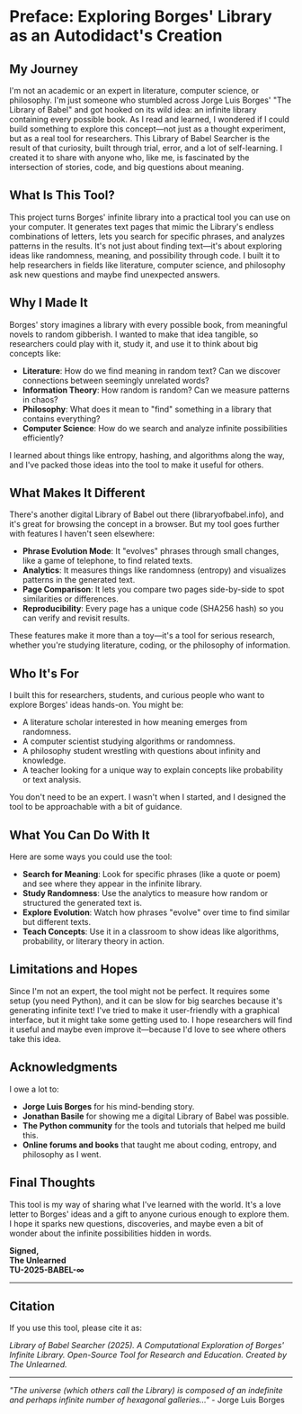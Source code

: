 # Preface: Exploring Borges' Library as an Autodidact's Creation

## My Journey

I'm not an academic or an expert in literature, computer science, or philosophy. I'm just someone who stumbled across Jorge Luis Borges' "The Library of Babel" and got hooked on its wild idea: an infinite library containing every possible book. As I read and learned, I wondered if I could build something to explore this concept—not just as a thought experiment, but as a real tool for researchers. This Library of Babel Searcher is the result of that curiosity, built through trial, error, and a lot of self-learning. I created it to share with anyone who, like me, is fascinated by the intersection of stories, code, and big questions about meaning.

## What Is This Tool?

This project turns Borges' infinite library into a practical tool you can use on your computer. It generates text pages that mimic the Library's endless combinations of letters, lets you search for specific phrases, and analyzes patterns in the results. It's not just about finding text—it's about exploring ideas like randomness, meaning, and possibility through code. I built it to help researchers in fields like literature, computer science, and philosophy ask new questions and maybe find unexpected answers.

## Why I Made It

Borges' story imagines a library with every possible book, from meaningful novels to random gibberish. I wanted to make that idea tangible, so researchers could play with it, study it, and use it to think about big concepts like:

- **Literature**: How do we find meaning in random text? Can we discover connections between seemingly unrelated words?
- **Information Theory**: How random is random? Can we measure patterns in chaos?
- **Philosophy**: What does it mean to "find" something in a library that contains everything?
- **Computer Science**: How do we search and analyze infinite possibilities efficiently?

I learned about things like entropy, hashing, and algorithms along the way, and I've packed those ideas into the tool to make it useful for others.

## What Makes It Different

There's another digital Library of Babel out there (libraryofbabel.info), and it's great for browsing the concept in a browser. But my tool goes further with features I haven't seen elsewhere:

- **Phrase Evolution Mode**: It "evolves" phrases through small changes, like a game of telephone, to find related texts.
- **Analytics**: It measures things like randomness (entropy) and visualizes patterns in the generated text.
- **Page Comparison**: It lets you compare two pages side-by-side to spot similarities or differences.
- **Reproducibility**: Every page has a unique code (SHA256 hash) so you can verify and revisit results.

These features make it more than a toy—it's a tool for serious research, whether you're studying literature, coding, or the philosophy of information.

## Who It's For

I built this for researchers, students, and curious people who want to explore Borges' ideas hands-on. You might be:

- A literature scholar interested in how meaning emerges from randomness.
- A computer scientist studying algorithms or randomness.
- A philosophy student wrestling with questions about infinity and knowledge.
- A teacher looking for a unique way to explain concepts like probability or text analysis.

You don't need to be an expert. I wasn't when I started, and I designed the tool to be approachable with a bit of guidance.

## What You Can Do With It

Here are some ways you could use the tool:

- **Search for Meaning**: Look for specific phrases (like a quote or poem) and see where they appear in the infinite library.
- **Study Randomness**: Use the analytics to measure how random or structured the generated text is.
- **Explore Evolution**: Watch how phrases "evolve" over time to find similar but different texts.
- **Teach Concepts**: Use it in a classroom to show ideas like algorithms, probability, or literary theory in action.

## Limitations and Hopes

Since I'm not an expert, the tool might not be perfect. It requires some setup (you need Python), and it can be slow for big searches because it's generating infinite text! I've tried to make it user-friendly with a graphical interface, but it might take some getting used to. I hope researchers will find it useful and maybe even improve it—because I'd love to see where others take this idea.

## Acknowledgments

I owe a lot to:

- **Jorge Luis Borges** for his mind-bending story.
- **Jonathan Basile** for showing me a digital Library of Babel was possible.
- **The Python community** for the tools and tutorials that helped me build this.
- **Online forums and books** that taught me about coding, entropy, and philosophy as I went.

## Final Thoughts

This tool is my way of sharing what I've learned with the world. It's a love letter to Borges' ideas and a gift to anyone curious enough to explore them. I hope it sparks new questions, discoveries, and maybe even a bit of wonder about the infinite possibilities hidden in words.

**Signed,**  
**The Unlearned**  
**TU-2025-BABEL-∞**

---

## Citation

If you use this tool, please cite it as:

*Library of Babel Searcher (2025). A Computational Exploration of Borges' Infinite Library. Open-Source Tool for Research and Education. Created by The Unlearned.*

---

*"The universe (which others call the Library) is composed of an indefinite and perhaps infinite number of hexagonal galleries..."* - Jorge Luis Borges
